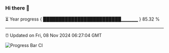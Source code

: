 ### Hi there 👋

⏳ Year progress { █████████████████████████▁▁▁▁▁ } 85.32 %

---

⏰ Updated on Fri, 08 Nov 2024 06:27:04 GMT

![Progress Bar CI](https://github.com/liununu/liununu/workflows/Progress%20Bar%20CI/badge.svg)
